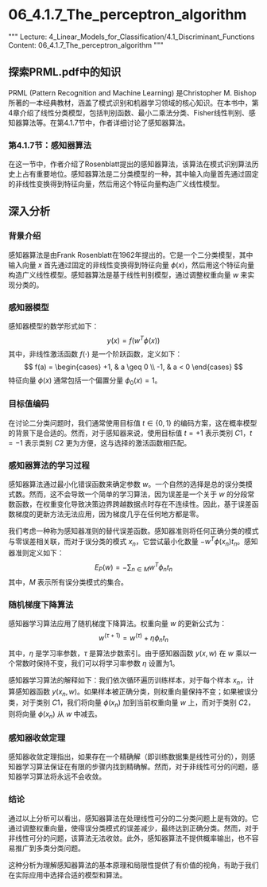 # 06_4.1.7_The_perceptron_algorithm

"""
Lecture: 4_Linear_Models_for_Classification/4.1_Discriminant_Functions
Content: 06_4.1.7_The_perceptron_algorithm
"""

## 探索PRML.pdf中的知识

PRML (Pattern Recognition and Machine Learning) 是Christopher M. Bishop所著的一本经典教材，涵盖了模式识别和机器学习领域的核心知识。在本书中，第4章介绍了线性分类模型，包括判别函数、最小二乘法分类、Fisher线性判别、感知器算法等。在第4.1.7节中，作者详细讨论了感知器算法。

### 第4.1.7节：感知器算法

在这一节中，作者介绍了Rosenblatt提出的感知器算法，该算法在模式识别算法历史上占有重要地位。感知器算法是二分类模型的一种，其中输入向量首先通过固定的非线性变换得到特征向量，然后用这个特征向量构造广义线性模型。

## 深入分析

### 背景介绍

感知器算法是由Frank Rosenblatt在1962年提出的。它是一个二分类模型，其中输入向量 $x$ 首先通过固定的非线性变换得到特征向量 $\phi(x)$，然后用这个特征向量构造广义线性模型。感知器算法是基于线性判别模型，通过调整权重向量 $w$ 来实现分类的。

### 感知器模型

感知器模型的数学形式如下：
$$ y(x) = f(w^T \phi(x)) $$
其中，非线性激活函数 $f(\cdot)$ 是一个阶跃函数，定义如下：
$$ f(a) = \begin{cases} 
+1, & a \geq 0 \\
-1, & a < 0 
\end{cases} $$
特征向量 $\phi(x)$ 通常包括一个偏置分量 $\phi_0(x) = 1$。

### 目标值编码

在讨论二分类问题时，我们通常使用目标值 $t \in \{0, 1\}$ 的编码方案，这在概率模型的背景下是合适的。然而，对于感知器来说，使用目标值 $t = +1$ 表示类别 $C1$，$t = -1$ 表示类别 $C2$ 更为方便，这与选择的激活函数相匹配。

### 感知器算法的学习过程

感知器算法通过最小化错误函数来确定参数 $w$。一个自然的选择是总的误分类模式数。然而，这不会导致一个简单的学习算法，因为误差是一个关于 $w$ 的分段常数函数，在权重变化导致决策边界跨越数据点时存在不连续性。因此，基于误差函数梯度的更新方法无法应用，因为梯度几乎在任何地方都是零。

我们考虑一种称为感知器准则的替代误差函数。感知器准则将任何正确分类的模式与零误差相关联，而对于误分类的模式 $x_n$，它尝试最小化数量 $−w^T \phi(x_n) t_n$。感知器准则定义如下：
$$ E_P(w) = - \sum_{n \in M} w^T \phi_n t_n $$
其中，$M$ 表示所有误分类模式的集合。

### 随机梯度下降算法

感知器学习算法应用了随机梯度下降算法。权重向量 $w$ 的更新公式为：
$$ w^{(\tau+1)} = w^{(\tau)} + \eta \phi_n t_n $$
其中，$\eta$ 是学习率参数，$\tau$ 是算法步数索引。由于感知器函数 $y(x, w)$ 在 $w$ 乘以一个常数时保持不变，我们可以将学习率参数 $\eta$ 设置为1。

感知器学习算法的解释如下：我们依次循环遍历训练样本，对于每个样本 $x_n$，计算感知器函数 $y(x_n, w)$。如果样本被正确分类，则权重向量保持不变；如果被误分类，对于类别 $C1$，我们将向量 $\phi(x_n)$ 加到当前权重向量 $w$ 上，而对于类别 $C2$，则将向量 $\phi(x_n)$ 从 $w$ 中减去。

### 感知器收敛定理

感知器收敛定理指出，如果存在一个精确解（即训练数据集是线性可分的），则感知器学习算法保证在有限的步骤内找到精确解。然而，对于非线性可分的问题，感知器学习算法将永远不会收敛。

### 结论

通过以上分析可以看出，感知器算法在处理线性可分的二分类问题上是有效的。它通过调整权重向量，使得误分类模式的误差减少，最终达到正确分类。然而，对于非线性可分的问题，该算法无法收敛。此外，感知器算法不提供概率输出，也不容易推广到多类分类问题。

这种分析为理解感知器算法的基本原理和局限性提供了有价值的视角，有助于我们在实际应用中选择合适的模型和算法。
